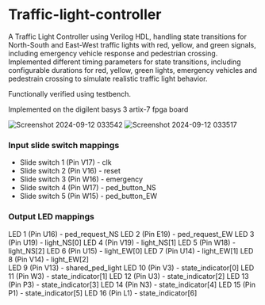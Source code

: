 # Traffic-light-controller

A Traffic Light Controller using Verilog HDL, handling state transitions for North-South and
East-West traffic lights with red, yellow, and green signals, including emergency vehicle response and pedestrian crossing.
Implemented different timing parameters for state transitions, including configurable durations for red, yellow, green lights, 
emergency vehicles and pedestrain crossing to simulate realistic traffic light behavior. 

Functionally verified using testbench.

Implemented on the digilent basys 3 artix-7 fpga board

![Screenshot 2024-09-12 033542](https://github.com/user-attachments/assets/a3d86972-3b78-4c3b-b4ed-f46ec5e8391a)
![Screenshot 2024-09-12 033517](https://github.com/user-attachments/assets/8272b2b8-4552-4387-ae5e-105b79c1bd4f)

### Input slide switch mappings

* Slide switch 1 (Pin V17) - clk
* Slide switch 2 (Pin V16) - reset
* Slide switch 3 (Pin W16) - emergency
* Slide switch 4 (Pin W17) - ped_button_NS
* Slide switch 5 (Pin W15) - ped_button_EW

### Output LED mappings

LED 1 (Pin U16) - ped_request_NS
LED 2 (Pin E19) - ped_request_EW
LED 3 (Pin U19) - light_NS[0]
LED 4 (Pin V19) - light_NS[1]
LED 5 (Pin W18) - light_NS[2]
LED 6 (Pin U15) - light_EW[0]
LED 7 (Pin U14) - light_EW[1]
LED 8 (Pin V14) - light_EW[2]   
LED 9 (Pin V13) - shared_ped_light
LED 10 (Pin V3) - state_indicator[0]
LED 11 (Pin W3) - state_indicator[1]
LED 12 (Pin U3) - state_indicator[2]
LED 13 (Pin P3) - state_indicator[3]
LED 14 (Pin N3) - state_indicator[4]
LED 15 (Pin P1) - state_indicator[5]
LED 16 (Pin L1) - state_indicator[6]
             
  
